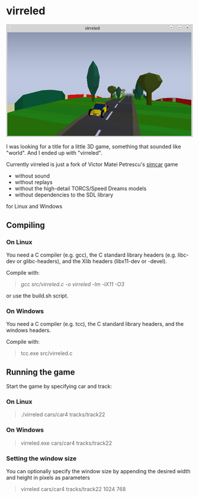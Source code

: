 # virreled

![virreled](virreled.png)

I was looking for a title for a little 3D game, something that sounded like "world". And I ended up with "virreled".

Currently virreled is just a fork of Victor Matei Petrescu's [simcar](https://sourceforge.net/projects/simple3d/) game
* without sound
* without replays
* without the high-detail TORCS/Speed Dreams models
* without dependencies to the SDL library

for Linux and Windows

## Compiling
### On Linux
You need a C compiler (e.g. gcc), the C standard library headers (e.g. libc-dev or glibc-headers), and the Xlib headers (libx11-dev or -devel).

Compile with:

> _gcc src/virreled.c -o virreled -lm -lX11 -O3_

or use the build.sh script.

### On Windows
You need a C compiler (e.g. tcc), the C standard library headers, and the windows headers.

Compile with:
> tcc.exe src/virreled.c

## Running the game
Start the game by specifying car and track:

### On Linux
> ./virreled cars/car4 tracks/track22

### On Windows
> virreled.exe cars/car4 tracks/track22

### Setting the window size
You can optionally specify the window size by appending the desired width and height in pixels as parameters
> virreled cars/car4 tracks/track22 1024 768
